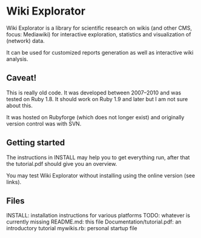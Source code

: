# Wiki Explorator #

Wiki Explorator is a library for scientific research on wikis (and
other CMS, focus: Mediawiki) for interactive exploration, statistics
and visualization of (network) data.

It can be used for customized reports generation as well as
interactive wiki analysis.

## Caveat! ##

This is really old code. It was developed between 2007–2010 and was 
tested on Ruby 1.8. It should work on Ruby 1.9 and later but I am not 
sure about this.

It was hosted on Rubyforge (which does not longer exist) and originally
version control was with SVN.

## Getting started ##

The instructions in INSTALL may help you to get everything run, after
that the tutorial.pdf should give you an overview. 

You may test Wiki Explorator without installing using the online
version (see links).

## Files ##

INSTALL: installation instructions for various platforms
TODO: whatever is currently missing
README.md: this file
Documentation/tutorial.pdf: an introductory tutorial
mywikis.rb: personal startup file

